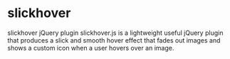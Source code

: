 slickhover
==========

slickhover jQuery plugin slickhover.js is a lightweight useful jQuery plugin that produces a slick and smooth hover effect that fades out images and shows a custom icon when a user hovers over an image.
